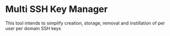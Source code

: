 # Multi SSH Key Manager

This tool intends to simplify creation, storage, removal and instillation of per user per domain SSH keys